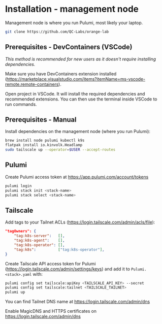 # Installation - management node

Management node is where you run Pulumi, most likely your laptop.

```sh
git clone https://github.com/QC-Labs/orange-lab
```

## Prerequisites - DevContainers (VSCode)

_This method is recommended for new users as it doesn't require installing dependencies._

Make sure you have DevContainers extension installed (https://marketplace.visualstudio.com/items?itemName=ms-vscode-remote.remote-containers).

Open project in VSCode. It will install the required dependencies and recommended extensions. You can then use the terminal inside VSCode to run commands.

## Prerequisites - Manual

Install dependencies on the management node (where you run Pulumi):

```sh
brew install node pulumi kubectl k9s
flatpak install io.kinvolk.Headlamp
sudo tailscale up --operator=$USER --accept-routes
```

## Pulumi

Create Pulumi access token at https://app.pulumi.com/account/tokens

```sh
pulumi login
pulumi stack init <stack-name>
pulumi stack select <stack-name>
```

## Tailscale

Add tags to your Tailnet ACLs (https://login.tailscale.com/admin/acls/file):

```json
"tagOwners": {
    "tag:k8s-server":   [],
    "tag:k8s-agent":    [],
    "tag:k8s-operator": [],
    "tag:k8s":          ["tag:k8s-operator"],
}
```

Create Tailscale API access token for Pulumi (https://login.tailscale.com/admin/settings/keys) and add it to `Pulumi.<stack>.yaml` with:

```sh
pulumi config set tailscale:apiKey <TAILSCALE_API_KEY> --secret
pulumi config set tailscale:tailnet <TAILSCALE_TAILNET>
pulumi up
```

You can find Tailnet DNS name at https://login.tailscale.com/admin/dns

Enable MagicDNS and HTTPS certificates on https://login.tailscale.com/admin/dns
